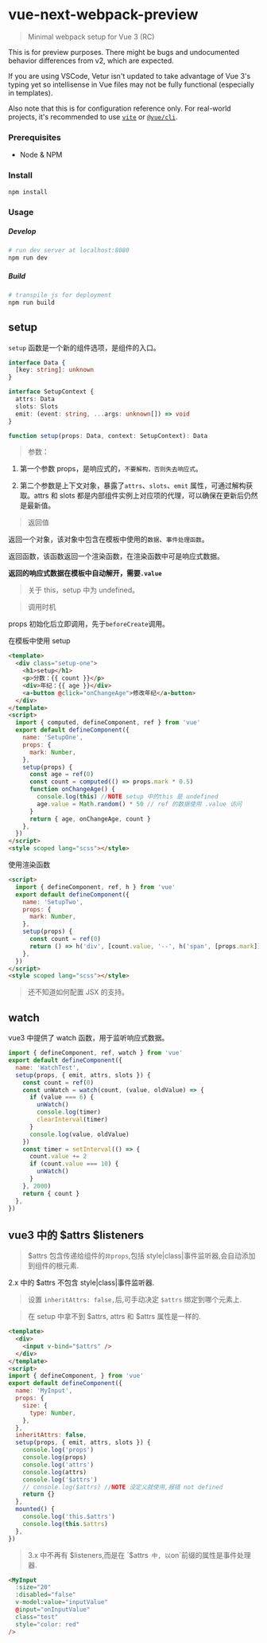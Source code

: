 # vue-next-webpack-preview

> Minimal webpack setup for Vue 3 (RC)

This is for preview purposes. There might be bugs and undocumented behavior differences from v2, which are expected.

If you are using VSCode, Vetur isn't updated to take advantage of Vue 3's typing yet so intellisense in Vue files may not be fully functional (especially in templates).

Also note that this is for configuration reference only. For real-world projects, it's recommended to use [`vite`](https://github.com/vitejs/vite) or [`@vue/cli`](https://github.com/vuejs/vue-cli).

### Prerequisites

- Node & NPM

### Install

```sh
npm install
```

### Usage

##### Develop

```sh
# run dev server at localhost:8080
npm run dev
```

##### Build

```sh
# transpile js for deployment
npm run build
```

## setup

`setup` 函数是一个新的组件选项，是组件的入口。

```ts
interface Data {
  [key: string]: unknown
}

interface SetupContext {
  attrs: Data
  slots: Slots
  emit: (event: string, ...args: unknown[]) => void
}

function setup(props: Data, context: SetupContext): Data
```

> 参数：

1. 第一个参数 props，是响应式的，`不要解构，否则失去响应式`。

2. 第二个参数是上下文对象，暴露了`attrs`、`slots`、`emit` 属性，可通过解构获取。attrs 和 slots 都是内部组件实例上对应项的代理，可以确保在更新后仍然是最新值。

> 返回值

返回一个对象，该对象中包含在模板中使用的`数据`、`事件处理函数`。

返回函数，该函数返回一个渲染函数，在渲染函数中可是响应式数据。

**返回的响应式数据在模板中自动解开，需要`.value`**

> 关于 this，setup 中为 undefined。

> 调用时机

props 初始化后立即调用，先于`beforeCreate`调用。

在模板中使用 setup

```html
<template>
  <div class="setup-one">
    <h1>setup</h1>
    <p>分数：{{ count }}</p>
    <div>年纪：{{ age }}</div>
    <a-button @click="onChangeAge">修改年纪</a-button>
  </div>
</template>
<script>
  import { computed, defineComponent, ref } from 'vue'
  export default defineComponent({
    name: 'SetupOne',
    props: {
      mark: Number,
    },
    setup(props) {
      const age = ref(0)
      const count = computed(() => props.mark * 0.5)
      function onChangeAge() {
        console.log(this) //NOTE setup 中的this 是 undefined
        age.value = Math.random() * 50 // ref 的数据使用 .value 访问
      }
      return { age, onChangeAge, count }
    },
  })
</script>
<style scoped lang="scss"></style>
```

使用渲染函数

```html
<script>
  import { defineComponent, ref, h } from 'vue'
  export default defineComponent({
    name: 'SetupTwo',
    props: {
      mark: Number,
    },
    setup(props) {
      const count = ref(0)
      return () => h('div', [count.value, '--', h('span', [props.mark])])
    },
  })
</script>
<style scoped lang="scss"></style>
```

> 还不知道如何配置 JSX 的支持。

## watch

vue3 中提供了 watch 函数，用于监听响应式数据。

```js
import { defineComponent, ref, watch } from 'vue'
export default defineComponent({
  name: 'WatchTest',
  setup(props, { emit, attrs, slots }) {
    const count = ref(0)
    const unWatch = watch(count, (value, oldValue) => {
      if (value === 6) {
        unWatch()
        console.log(timer)
        clearInterval(timer)
      }
      console.log(value, oldValue)
    })
    const timer = setInterval(() => {
      count.value += 2
      if (count.value === 10) {
        unWatch()
      }
    }, 2000)
    return { count }
  },
})
```

## vue3 中的 $attrs $listeners

> $attrs 包含传递给组件的`非props`,包括 style|class|事件监听器,会自动添加到组件的根元素.

2.x 中的 $attrs 不包含 style|class|事件监听器.

> 设置 `inheritAttrs: false,`后,可手动决定 `$attrs` 绑定到哪个元素上.

> 在 setup 中拿不到 $attrs, attrs 和 $attrs 属性是一样的.

```html
<template>
  <div>
    <input v-bind="$attrs" />
  </div>
</template>
<script>
import { defineComponent, } from 'vue'
export default defineComponent({
  name: 'MyInput',
  props: {
    size: {
      type: Number,
    },
  },
  inheritAttrs: false,
  setup(props, { emit, attrs, slots }) {
    console.log('props')
    console.log(props)
    console.log('attrs')
    console.log(attrs)
    console.log('$attrs')
    // console.log($attrs) //NOTE 没定义就使用,报错 not defined
    return {}
  },
  mounted() {
    console.log('this.$attrs')
    console.log(this.$attrs)
  },
})
```

> 3.x 中不再有 $listeners,而是在 `$attrs` 中, 以`on`前缀的属性是事件处理器.

```html
<MyInput
  :size="20"
  :disabled="false"
  v-model:value="inputValue"
  @input="onInputValue"
  class="test"
  style="color: red"
/>
```
